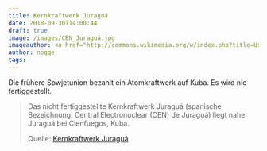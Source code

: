 ```yaml
---
title: Kernkraftwerk Juraguá
date: 2018-09-30T14:00:44
draft: true
image: /images/CEN_Juraguá.jpg
imageauthor: <a href="http://commons.wikimedia.org/w/index.php?title=User:Hvd69&amp;action=edit&amp;redlink=1" class="new" title="User:Hvd69 (page does not exist)">Hvd69</a>
author: noqqe
tags:
---
```


Die frühere Sowjetunion bezahlt ein Atomkraftwerk auf Kuba. Es wird nie
fertiggestellt.

> Das nicht fertiggestellte Kernkraftwerk Juraguá (spanische Bezeichnung:
> Central Electronuclear (CEN) de Juraguá)  liegt nahe Juraguá bei Cienfuegos,
> Kuba.
>
> Quelle: [Kernkraftwerk Juraguá](https://de.wikipedia.org/wiki/Kernkraftwerk_Juragu%C3%A1)

